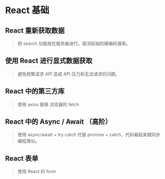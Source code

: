 # React 基础

## React 重新获取数据

> 把 search 功能放在服务器进行，取消前端的硬编码搜索。

## 使用 React 进行显式数据获取

> 避免频繁请求 API 造成 API 压力和无法请求的问题。

## React 中的第三方库

> 使用 axios 替换 浏览器的 fetch

## React 中的 Async / Await （高阶）

> 使用 async/await + try catch 代替 promise + catch，代码看起来跟同步编程类似。

## React 表单

> 使用 React 的 form
